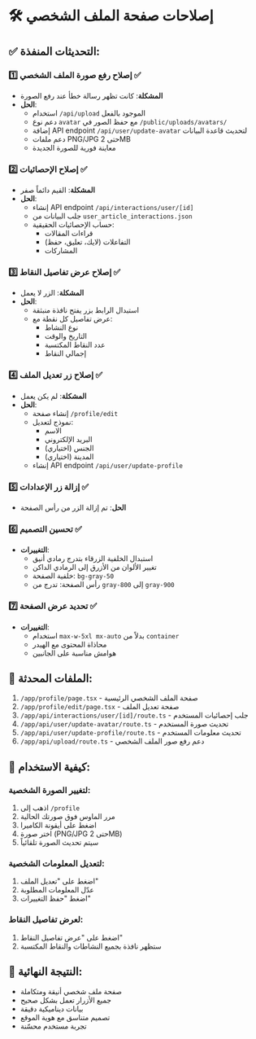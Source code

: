 # 🛠️ إصلاحات صفحة الملف الشخصي

## ✅ التحديثات المنفذة:

### 1️⃣ **إصلاح رفع صورة الملف الشخصي** ✅
- **المشكلة**: كانت تظهر رسالة خطأ عند رفع الصورة
- **الحل**:
  - استخدام `/api/upload` الموجود بالفعل
  - دعم نوع `avatar` مع حفظ الصور في `/public/uploads/avatars/`
  - إضافة API endpoint `/api/user/update-avatar` لتحديث قاعدة البيانات
  - دعم ملفات PNG/JPG حتى 2MB
  - معاينة فورية للصورة الجديدة

### 2️⃣ **إصلاح الإحصائيات** ✅
- **المشكلة**: القيم دائماً صفر
- **الحل**:
  - إنشاء API endpoint `/api/interactions/user/[id]`
  - جلب البيانات من `user_article_interactions.json`
  - حساب الإحصائيات الحقيقية:
    - قراءات المقالات
    - التفاعلات (لايك، تعليق، حفظ)
    - المشاركات

### 3️⃣ **إصلاح عرض تفاصيل النقاط** ✅
- **المشكلة**: الزر لا يعمل
- **الحل**:
  - استبدال الرابط بزر يفتح نافذة منبثقة
  - عرض تفاصيل كل نقطة مع:
    - نوع النشاط
    - التاريخ والوقت
    - عدد النقاط المكتسبة
    - إجمالي النقاط

### 4️⃣ **إصلاح زر تعديل الملف** ✅
- **المشكلة**: لم يكن يعمل
- **الحل**:
  - إنشاء صفحة `/profile/edit`
  - نموذج لتعديل:
    - الاسم
    - البريد الإلكتروني
    - الجنس (اختياري)
    - المدينة (اختياري)
  - إنشاء API endpoint `/api/user/update-profile`

### 5️⃣ **إزالة زر الإعدادات** ✅
- **الحل**: تم إزالة الزر من رأس الصفحة

### 6️⃣ **تحسين التصميم** ✅
- **التغييرات**:
  - استبدال الخلفية الزرقاء بتدرج رمادي أنيق
  - تغيير الألوان من الأزرق إلى الرمادي الداكن
  - خلفية الصفحة: `bg-gray-50`
  - رأس الصفحة: تدرج من `gray-800` إلى `gray-900`

### 7️⃣ **تحديد عرض الصفحة** ✅
- **التغييرات**:
  - استخدام `max-w-5xl mx-auto` بدلاً من `container`
  - محاذاة المحتوى مع الهيدر
  - هوامش مناسبة على الجانبين

## 📁 الملفات المحدثة:
1. `/app/profile/page.tsx` - صفحة الملف الشخصي الرئيسية
2. `/app/profile/edit/page.tsx` - صفحة تعديل الملف
3. `/app/api/interactions/user/[id]/route.ts` - جلب إحصائيات المستخدم
4. `/app/api/user/update-avatar/route.ts` - تحديث صورة المستخدم
5. `/app/api/user/update-profile/route.ts` - تحديث معلومات المستخدم
6. `/app/api/upload/route.ts` - دعم رفع صور الملف الشخصي

## 🎯 كيفية الاستخدام:

### لتغيير الصورة الشخصية:
1. اذهب إلى `/profile`
2. مرر الماوس فوق صورتك الحالية
3. اضغط على أيقونة الكاميرا
4. اختر صورة (PNG/JPG حتى 2MB)
5. سيتم تحديث الصورة تلقائياً

### لتعديل المعلومات الشخصية:
1. اضغط على "تعديل الملف"
2. عدّل المعلومات المطلوبة
3. اضغط "حفظ التغييرات"

### لعرض تفاصيل النقاط:
1. اضغط على "عرض تفاصيل النقاط"
2. ستظهر نافذة بجميع النشاطات والنقاط المكتسبة

## 🚀 النتيجة النهائية:
- صفحة ملف شخصي أنيقة ومتكاملة
- جميع الأزرار تعمل بشكل صحيح
- بيانات ديناميكية دقيقة
- تصميم متناسق مع هوية الموقع
- تجربة مستخدم محسّنة 